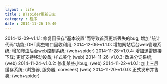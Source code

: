 ```yaml
---
layout : life
title : BTspider更新日志
category : 程序
date : 2014-11-26 19:40
---
```

2014-12-09-v1.1.1: 修复因保存"基本设置"而导致首页更新丢失的bug; 增加"统计代码"功能; DHT爬虫端口回收利用;
2014-12-06-v1.1.0: 增加网站后台web管理系统; 增加爬虫后台web控制系统; (web+spider)
2014-11-28-v1.0.4: 增加迅雷链接下载; 更好支持移动设备; 样式美化 (web)
2014-11-26-v1.0.3: 改进分词系统; (web)
2014-11-24-v1.0.2: 修复某些小bug; (web)
2014-11-22-v1.0.1: 加上三层缓存系统; (浏览器, 服务器, coreseek) (web)
2014-11-20-v1.0.0: 正式发布并售卖; (web+spider)